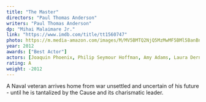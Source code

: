 ```yaml
---
title: "The Master"
directors: "Paul Thomas Anderson"
writers: "Paul Thomas Anderson"
dp: "Mihai Malaimare Jr."
link: "https://www.imdb.com/title/tt1560747"
photo: https://m.media-amazon.com/images/M/MV5BMTQ2NjQ5MzMwMF5BMl5BanBnXkFtZTcwMjczNTAzOA@@._V1_FMjpg_UX630_.jpg
year: 2012
awards: ["Best Actor"]
actors: [Joaquin Phoenix, Philip Seymour Hoffman, Amy Adams, Laura Dern]
rating: A
weight: -2012
---
```


A Naval veteran arrives home from war unsettled and uncertain of his future - until he is tantalized by the Cause and its charismatic leader.
